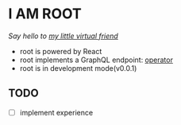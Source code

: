 # I AM ROOT

_Say hello to [my little virtual friend](https://mylittlevirtualfriend.com/)_


- root is powered by React
- root implements a GraphQL endpoint: [operator](https://github.com/MarcoDaniels/operator)
- root is in development mode(v0.0.1)


## TODO
* [ ] implement experience
